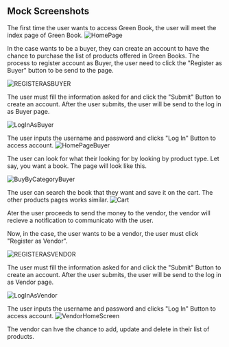 ## Mock Screenshots

The first time the user wants to access Green Book, the user will meet the index page of Green Book.
![HomePage](https://github.com/KelvinMartinez2014/Hello_World/blob/master/Pictures/Official/HOMEPAGE.png)

In the case wants to be a buyer, they can create an account to have the chance to purchase the list of products offered in Green Books. The process to register account as Buyer, the user need to click the "Register as Buyer" button to be send to the page.

![REGISTERASBUYER](https://github.com/KelvinMartinez2014/Hello_World/blob/master/Pictures/Official/REGISTERASBUYER.png)

The user must fill the information asked for and click the "Submit" Button to create an account. After the user submits, the user will be send to the log in as Buyer page.

![LogInAsBuyer](https://github.com/KelvinMartinez2014/Hello_World/blob/master/Pictures/Official/LogInAsBuyer.png)

The user inputs the username and password and clicks "Log In" Button to access account.
![HomePageBuyer](https://github.com/KelvinMartinez2014/Hello_World/blob/master/Pictures/Official/HOMEPAGEBuyer.png)

The user can look for what their looking for by looking by product type. Let say, you want a book. The page will look like this.

![BuyByCategoryBuyer](https://github.com/KelvinMartinez2014/Hello_World/blob/master/Pictures/Official/BuyByCategoryBuyer.png)

The user can search the book that they want and save it on the cart. The other products pages works similar.
![Cart](https://github.com/KelvinMartinez2014/Hello_World/blob/master/Pictures/Official/CART.png)

Ater the user proceeds to send the money to the vendor, the vendor will recieve a notification to communicato with the user.

Now, in the case, the user wants to be a vendor, the user must click "Register as Vendor".

![REGISTERASVENDOR](https://github.com/KelvinMartinez2014/Hello_World/blob/master/Pictures/Official/REGISTERASVENDOR.png)

The user must fill the information asked for and click the "Submit" Button to create an account. After the user submits, the user will be send to the log in as Vendor page.

![LogInAsVendor](https://github.com/KelvinMartinez2014/Hello_World/blob/master/Pictures/Official/LogInAsVendor.png)

The user inputs the username and password and clicks "Log In" Button to access account.
![VendorHomeScreen](https://github.com/KelvinMartinez2014/Hello_World/blob/master/Pictures/Official/VendorHomeScreen.png)

The vendor can hve the chance to add, update and delete in their list of products.
